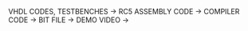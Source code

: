 VHDL CODES, TESTBENCHES ->
RC5 ASSEMBLY CODE       ->
COMPILER CODE           ->
BIT FILE                ->
DEMO VIDEO              ->
